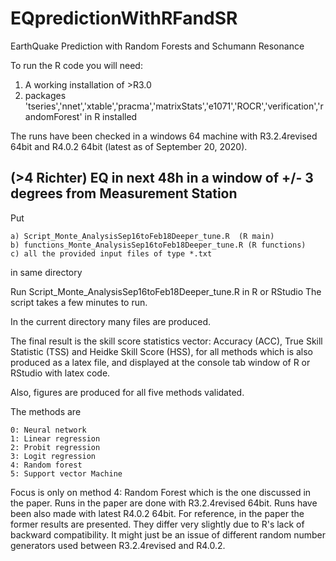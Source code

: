 # EQpredictionWithRFandSR
EarthQuake Prediction with Random Forests and Schumann Resonance

To run the R code you will need:

1. A working installation of >R3.0
2. packages 'tseries','nnet','xtable','pracma','matrixStats','e1071','ROCR','verification','randomForest' in R installed


The runs have been checked in a windows 64 machine with R3.2.4revised 64bit and R4.0.2 64bit (latest as of September 20, 2020).


## (>4 Richter) EQ in next 48h in a window of +/- 3 degrees from Measurement Station

Put

```
a) Script_Monte_AnalysisSep16toFeb18Deeper_tune.R  (R main) 
b) functions_Monte_AnalysisSep16toFeb18Deeper_tune.R (R functions) 
c) all the provided input files of type *.txt 

```
in same directory 

Run Script_Monte_AnalysisSep16toFeb18Deeper_tune.R in R or RStudio
The script takes a few minutes to run.


In the current directory many files are produced.

The final result is the skill score statistics vector: Accuracy (ACC), True Skill Statistic (TSS) and Heidke Skill Score (HSS), for all methods which is also produced as a latex file, and displayed at the console tab window of R or RStudio with latex code.

Also, figures are produced for all five methods validated.

The methods are
```
0: Neural network
1: Linear regression
2: Probit regression
3: Logit regression
4: Random forest
5: Support vector Machine
```
Focus is only on method 4: Random Forest which is the one discussed in the paper.
Runs in the paper are done with R3.2.4revised 64bit.
Runs have been also made with latest R4.0.2 64bit.
For reference, in the paper the former results are presented. They differ very slightly due to R's lack of backward compatibility.
It might just be an issue of different random number generators used between R3.2.4revised and R4.0.2.
